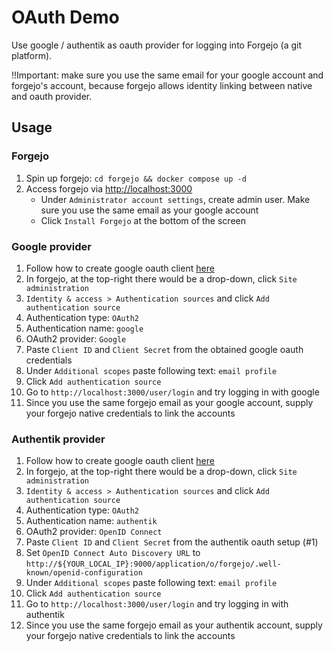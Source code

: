 # OAuth Demo

Use google / authentik as oauth provider for logging into Forgejo (a git platform).

!!Important: make sure you use the same email for your google account and forgejo's account, because forgejo allows identity linking between native and oauth provider.

## Usage

### Forgejo

1. Spin up forgejo: `cd forgejo && docker compose up -d`
2. Access forgejo via <http://localhost:3000>
   - Under `Administrator account settings`, create admin user. Make sure you use the same email as your google account
   - Click `Install Forgejo` at the bottom of the screen

### Google provider

1. Follow how to create google oauth client [here](./oauth-providers/google/README.md)
2. In forgejo, at the top-right there would be a drop-down, click `Site administration`
3. `Identity & access > Authentication sources` and click `Add authentication source`
4. Authentication type: `OAuth2`
5. Authentication name: `google`
6. OAuth2 provider: `Google`
7. Paste `Client ID` and `Client Secret` from the obtained google oauth credentials
8. Under `Additional scopes` paste following text: `email profile`
9. Click `Add authentication source`
10. Go to `http://localhost:3000/user/login` and try logging in with google
11. Since you use the same forgejo email as your google account, supply your forgejo native credentials to link the accounts


### Authentik provider

1. Follow how to create google oauth client [here](./oauth-providers/authentik/README.md)
2. In forgejo, at the top-right there would be a drop-down, click `Site administration`
3. `Identity & access > Authentication sources` and click `Add authentication source`
4. Authentication type: `OAuth2`
5. Authentication name: `authentik`
6. OAuth2 provider: `OpenID Connect`
7. Paste `Client ID` and `Client Secret` from the authentik oauth setup (#1)
8. Set `OpenID Connect Auto Discovery URL` to `http://${YOUR_LOCAL_IP}:9000/application/o/forgejo/.well-known/openid-configuration`
9. Under `Additional scopes` paste following text: `email profile`
10. Click `Add authentication source`
11. Go to `http://localhost:3000/user/login` and try logging in with authentik
12. Since you use the same forgejo email as your authentik account, supply your forgejo native credentials to link the accounts
